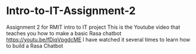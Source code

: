 # Intro-to-IT-Assignment-2
Assignment 2 for RMIT intro to IT project
This is the Youtube video that teaches you how to make a basic Rasa chatbot
https://youtu.be/fDiqVpgdcME
I have watched it several times to learn how to build a Rasa Chatbot
